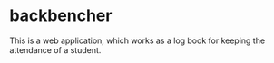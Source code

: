 # backbencher
This is a web application, which works as a log book for keeping the attendance of a student.
